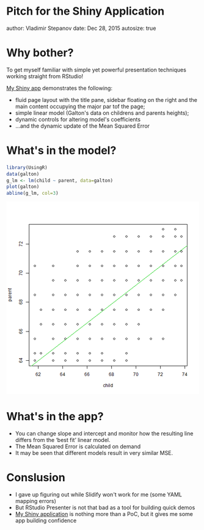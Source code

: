 Pitch for the Shiny Application
========================================================
author: Vladimir Stepanov
date: Dec 28, 2015
autosize: true

Why bother?
========================================================

To get myself familiar with simple yet powerful presentation techniques working straight from RStudio!

[My Shiny app](https://papa-vova.shinyapps.io/DDP_cproj) demonstrates the following:
- fluid page layout with the title pane, sidebar floating on the right and the main content occupying the major par tof the page;
- simple linear model (Galton's data on childrens and parents heights);
- dynamic controls for altering model's coefficients
- ...and the dynamic update of the Mean Squared Error

What's in the model?
========================================================


```r
library(UsingR)
data(galton)
g_lm <- lm(child ~ parent, data=galton)
plot(galton)
abline(g_lm, col=3)
```

![plot of chunk unnamed-chunk-1](DDP_cproj_presenter-figure/unnamed-chunk-1-1.png) 

What's in the app?
========================================================

- You can change slope and intercept and monitor how the resulting line differs from the ‘best fit’ linear model. 
- The Mean Squared Error is calculated on demand
- It may be seen that different models result in very similar MSE.

Conslusion
========================================================

- I gave up figuring out while Slidify won't work for me (some YAML mapping errors)
- But RStudio Presenter is not that bad as a tool for building quick demos
- [My Shiny application](https://papa-vova.shinyapps.io/DDP_cproj) is nothing more than a PoC, but it gives me some app building confidence
